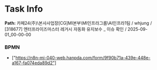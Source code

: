 # Task Info

**Path:** 카페24(주)\본사사업장\[CG]MI본부\MI인프라그룹\AI인프라1팀 / whjung / [318677] 엔터프라이즈마스터 레거시 자동화 유지보수 _ 이슈 확인 / 2025-09-01_00-00-00

### BPMN
- ["https://n8n-mi-040-web.hanpda.com/form/9f90b71a-439e-448e-a167-fa074eda89d2"]

